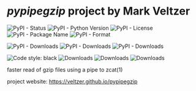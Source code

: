 
# *pypipegzip* project by Mark Veltzer

![PyPI - Status](https://img.shields.io/pypi/status/pypipegzip)
![PyPI - Python Version](https://img.shields.io/pypi/pyversions/pypipegzip)
![PyPI - License](https://img.shields.io/pypi/l/pypipegzip)
![PyPI - Package Name](https://img.shields.io/pypi/v/pypipegzip)
![PyPI - Format](https://img.shields.io/pypi/format/pypipegzip)

![PyPI - Downloads](https://img.shields.io/pypi/dd/pypipegzip)
![PyPI - Downloads](https://img.shields.io/pypi/dw/pypipegzip)
![PyPI - Downloads](https://img.shields.io/pypi/dm/pypipegzip)

![Code style: black](https://img.shields.io/badge/code%20style-black-000000.svg)
![Downloads](https://pepy.tech/badge/pypipegzip)
![Downloads](https://pepy.tech/badge/pypipegzip/month)
![Downloads](https://pepy.tech/badge/pypipegzip/week)


faster read of gzip files using a pipe to zcat(1)

project website: <https://veltzer.github.io/pypipegzip>


